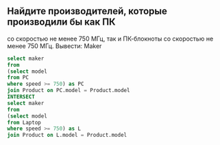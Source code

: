 ## Найдите производителей, которые производили бы как ПК
со скоростью не менее 750 МГц, так и ПК-блокноты со скоростью не менее 750 МГц.
Вывести: Maker
```sql
select maker
from
(select model
from PC
where speed >= 750) as PC
join Product on PC.model = Product.model
INTERSECT
select maker
from
(select model
from Laptop
where speed >= 750) as L
join Product on L.model = Product.model
```
